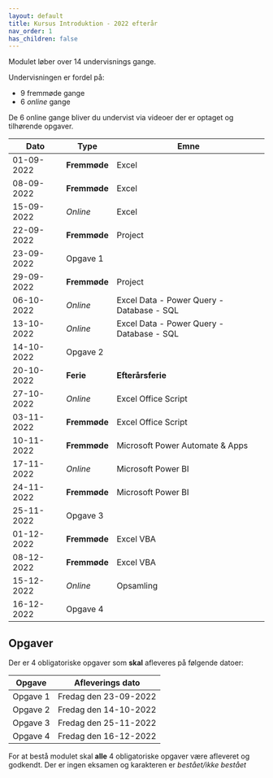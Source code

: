 ```yaml
---
layout: default
title: Kursus Introduktion - 2022 efterår
nav_order: 1
has_children: false
---
```


Modulet løber over 14 undervisnings gange.

Undervisningen er fordel på:

- 9 fremmøde gange
- 6 *online* gange

De 6 online gange bliver du undervist via videoer der er optaget og tilhørende opgaver.

|Dato	        |Type         	|Emne                                       |
|------------	|--------------	|------------------------------------------	|
| 01-09-2022 	| **Fremmøde** 	| Excel                                     |
| 08-09-2022 	| **Fremmøde** 	| Excel                                     |
| 15-09-2022 	| *Online*  	  | Excel                                     |
| 22-09-2022 	| **Fremmøde** 	| Project                                   |
| 23-09-2022 	| Opgave 1   	  |                                           |
| 29-09-2022 	| **Fremmøde** 	| Project                                 	|
| 06-10-2022 	| *Online*  	  | Excel Data - Power Query - Database - SQL |
| 13-10-2022 	| *Online*  	  | Excel Data - Power Query - Database - SQL |
| 14-10-2022 	| Opgave 2    	|                                           |
| 20-10-2022 	| **Ferie**    	| **Efterårsferie**                         |
| 27-10-2022 	| *Online*  	  | Excel Office Script            	          |
| 03-11-2022 	| **Fremmøde** 	| Excel Office Script    	                  |
| 10-11-2022 	| **Fremmøde** 	| Microsoft Power Automate & Apps	          |
| 17-11-2022 	| *Online* 	    | Microsoft Power BI     	                  |
| 24-11-2022 	| **Fremmøde**  | Microsoft Power BI  	                    |
| 25-11-2022 	| Opgave 3    	|           	                              |
| 01-12-2022 	| **Fremmøde** 	| Excel VBA          	                      |
| 08-12-2022 	| **Fremmøde** 	| Excel VBA                                 |
| 15-12-2022 	| *Online*  	  | Opsamling                                	|
| 16-12-2022 	| Opgave 4      |                                           |


## Opgaver
Der er 4 obligatoriske opgaver som **skal** afleveres på følgende datoer:

| Opgave   | Afleverings dato      |
|----------|-----------------------|
| Opgave 1 | Fredag den 23-09-2022 |
| Opgave 2 | Fredag den 14-10-2022 |
| Opgave 3 | Fredag den 25-11-2022 |
| Opgave 4 | Fredag den 16-12-2022 |

For at bestå modulet skal **alle** 4 obligatoriske opgaver være afleveret og godkendt. Der er ingen eksamen og karakteren er *bestået/ikke bestået*
